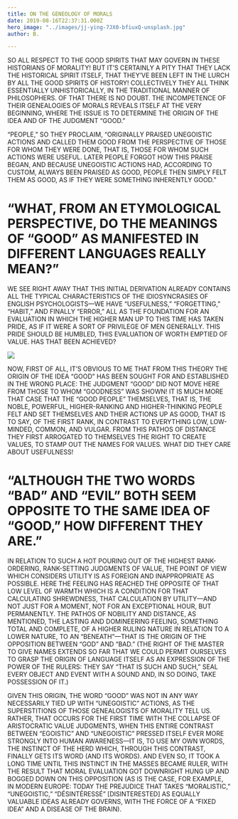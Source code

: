 ```yaml
---
title: ON THE GENEOLOGY OF MORALS
date: 2019-08-16T22:37:31.000Z
hero_image: "../images/jj-ying-7JX0-bfiuxQ-unsplash.jpg"
author: B.

---
```

SO ALL RESPECT TO THE GOOD SPIRITS THAT MAY GOVERN IN THESE HISTORIANS OF MORALITY! BUT IT’S CERTAINLY A PITY THAT THEY LACK THE HISTORICAL SPIRIT ITSELF, THAT THEY’VE BEEN LEFT IN THE LURCH BY ALL THE GOOD SPIRITS OF HISTORY! COLLECTIVELY THEY ALL THINK ESSENTIALLY UNHISTORICALLY, IN THE TRADITIONAL MANNER OF PHILOSOPHERS. OF THAT THERE IS NO DOUBT. THE INCOMPETENCE OF THEIR GENEALOGIES OF MORALS REVEALS ITSELF AT THE VERY BEGINNING, WHERE THE ISSUE IS TO DETERMINE THE ORIGIN OF THE IDEA AND OF THE JUDGMENT “GOOD.”

“PEOPLE,” SO THEY PROCLAIM, “ORIGINALLY PRAISED UNEGOISTIC ACTIONS AND CALLED THEM GOOD FROM THE PERSPECTIVE OF THOSE FOR WHOM THEY WERE DONE, THAT IS, THOSE FOR WHOM SUCH ACTIONS WERE USEFUL. LATER PEOPLE FORGOT HOW THIS PRAISE BEGAN, AND BECAUSE UNEGOISTIC ACTIONS HAD, ACCORDING TO CUSTOM, ALWAYS BEEN PRAISED AS GOOD, PEOPLE THEN SIMPLY FELT THEM AS GOOD, AS IF THEY WERE SOMETHING INHERENTLY GOOD.”

# “WHAT, FROM AN ETYMOLOGICAL PERSPECTIVE, DO THE MEANINGS OF “GOOD” AS MANIFESTED IN DIFFERENT LANGUAGES REALLY MEAN?”

WE SEE RIGHT AWAY THAT THIS INITIAL DERIVATION ALREADY CONTAINS ALL THE TYPICAL CHARACTERISTICS OF THE IDIOSYNCRASIES OF ENGLISH PSYCHOLOGISTS—WE HAVE “USEFULNESS,” “FORGETTING,” “HABIT,” AND FINALLY “ERROR,” ALL AS THE FOUNDATION FOR AN EVALUATION IN WHICH THE HIGHER MAN UP TO THIS TIME HAS TAKEN PRIDE, AS IF IT WERE A SORT OF PRIVILEGE OF MEN GENERALLY. THIS PRIDE SHOULD BE HUMBLED, THIS EVALUATION OF WORTH EMPTIED OF VALUE. HAS THAT BEEN ACHIEVED?

![](/content/images/ruslan-bardash-g83y6do219w-unsplash.jpg)

NOW, FIRST OF ALL, IT’S OBVIOUS TO ME THAT FROM THIS THEORY THE ORIGIN OF THE IDEA “GOOD” HAS BEEN SOUGHT FOR AND ESTABLISHED IN THE WRONG PLACE: THE JUDGMENT “GOOD” DID NOT MOVE HERE FROM THOSE TO WHOM “GOODNESS” WAS SHOWN! IT IS MUCH MORE THAT CASE THAT THE “GOOD PEOPLE” THEMSELVES, THAT IS, THE NOBLE, POWERFUL, HIGHER-RANKING AND HIGHER-THINKING PEOPLE FELT AND SET THEMSELVES AND THEIR ACTIONS UP AS GOOD, THAT IS TO SAY, OF THE FIRST RANK, IN CONTRAST TO EVERYTHING LOW, LOW-MINDED, COMMON, AND VULGAR. FROM THIS PATHOS OF DISTANCE THEY FIRST ARROGATED TO THEMSELVES THE RIGHT TO CREATE VALUES, TO STAMP OUT THE NAMES FOR VALUES. WHAT DID THEY CARE ABOUT USEFULNESS!

# “ALTHOUGH THE TWO WORDS “BAD” AND “EVIL” BOTH SEEM OPPOSITE TO THE SAME IDEA OF “GOOD,” HOW DIFFERENT THEY ARE.”

IN RELATION TO SUCH A HOT POURING OUT OF THE HIGHEST RANK-ORDERING, RANK-SETTING JUDGMENTS OF VALUE, THE POINT OF VIEW WHICH CONSIDERS UTILITY IS AS FOREIGN AND INAPPROPRIATE AS POSSIBLE. HERE THE FEELING HAS REACHED THE OPPOSITE OF THAT LOW LEVEL OF WARMTH WHICH IS A CONDITION FOR THAT CALCULATING SHREWDNESS, THAT CALCULATION BY UTILITY—AND NOT JUST FOR A MOMENT, NOT FOR AN EXCEPTIONAL HOUR, BUT PERMANENTLY. THE PATHOS OF NOBILITY AND DISTANCE, AS MENTIONED, THE LASTING AND DOMINEERING FEELING, SOMETHING TOTAL AND COMPLETE, OF A HIGHER RULING NATURE IN RELATION TO A LOWER NATURE, TO AN “BENEATH”—THAT IS THE ORIGIN OF THE OPPOSITION BETWEEN “GOD” AND “BAD.” (THE RIGHT OF THE MASTER TO GIVE NAMES EXTENDS SO FAR THAT WE COULD PERMIT OURSELVES TO GRASP THE ORIGIN OF LANGUAGE ITSELF AS AN EXPRESSION OF THE POWER OF THE RULERS: THEY SAY “THAT IS SUCH AND SUCH,” SEAL EVERY OBJECT AND EVENT WITH A SOUND AND, IN SO DOING, TAKE POSSESSION OF IT.)

GIVEN THIS ORIGIN, THE WORD “GOOD” WAS NOT IN ANY WAY NECESSARILY TIED UP WITH “UNEGOISTIC” ACTIONS, AS THE SUPERSTITIONS OF THOSE GENEALOGISTS OF MORALITY TELL US. RATHER, THAT OCCURS FOR THE FIRST TIME WITH THE COLLAPSE OF ARISTOCRATIC VALUE JUDGMENTS, WHEN THIS ENTIRE CONTRAST BETWEEN “EGOISTIC” AND “UNEGOISTIC” PRESSED ITSELF EVER MORE STRONGLY INTO HUMAN AWARENESS—IT IS, TO USE MY OWN WORDS, THE INSTINCT OF THE HERD WHICH, THROUGH THIS CONTRAST, FINALLY GETS ITS WORD (AND ITS WORDS). AND EVEN SO, IT TOOK A LONG TIME UNTIL THIS INSTINCT IN THE MASSES BECAME RULER, WITH THE RESULT THAT MORAL EVALUATION GOT DOWNRIGHT HUNG UP AND BOGGED DOWN ON THIS OPPOSITION (AS IS THE CASE, FOR EXAMPLE, IN MODERN EUROPE: TODAY THE PREJUDICE THAT TAKES “MORALISTIC,” “UNEGOISTIC,” “DÉSINTÉRESSÉ” \[DISINTERESTED\] AS EQUALLY VALUABLE IDEAS ALREADY GOVERNS, WITH THE FORCE OF A “FIXED IDEA” AND A DISEASE OF THE BRAIN).